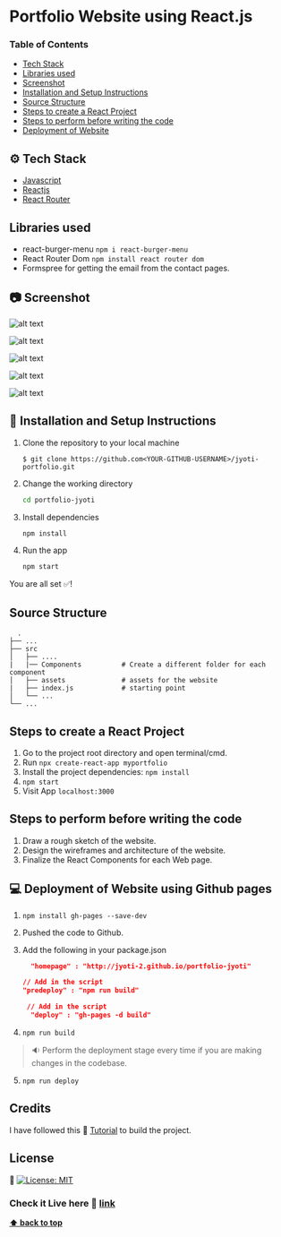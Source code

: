 # Portfolio Website using React.js

### Table of Contents

- [Tech Stack](#tech-stack)
- [Libraries used](#libraries-used)
- [Screenshot](#screenshot)
- [Installation and Setup Instructions](#installation-and-setup-instructions)
- [Source Structure](#source-structure)
- [Steps to create a React Project](#steps-to-create-a-react-project)
- [Steps to perform before writing the code](#steps-to-perform-before-writing-the-code)
- [Deployment of Website](#deployment-of-website-using-github-pages)

## ⚙️ Tech Stack

- [Javascript](https://www.javascript.com/)
- [Reactjs](https://reactjs.org/)
- [React Router](https://reactrouter.com/)

## Libraries used

- react-burger-menu `npm i react-burger-menu`
- React Router Dom `npm install react router dom`
- Formspree for getting the email from the contact pages.

## :camera: Screenshot

![alt text](https://user-images.githubusercontent.com/63103873/121711695-83fc9200-caf8-11eb-81a3-11e25075c141.png)

![alt text](https://user-images.githubusercontent.com/63103873/121773074-22d7cb80-cb97-11eb-9157-528e786c231f.png)

![alt text](https://user-images.githubusercontent.com/63103873/121773077-279c7f80-cb97-11eb-9f25-bb3e0b0f27ad.png)

![alt text](https://user-images.githubusercontent.com/63103873/121773134-7ba76400-cb97-11eb-891f-729de009725c.png)

![alt text](https://user-images.githubusercontent.com/63103873/121773076-253a2580-cb97-11eb-8595-8f097e2dea31.png)

## 🔨 Installation and Setup Instructions

1. Clone the repository to your local machine
   ```console
   $ git clone https://github.com<YOUR-GITHUB-USERNAME>/jyoti-portfolio.git
   ```
2. Change the working directory
   ```bash
   cd portfolio-jyoti
   ```
3. Install dependencies
   ```bash
   npm install
   ```
4. Run the app
   ```bash
   npm start
   ```

You are all set ✅!

## Source Structure

      .
    ├── ...
    ├── src
    │   ├── ....
    |   |── Components          # Create a different folder for each component
    │   ├── assets              # assets for the website
    |   ├── index.js            # starting point
    │   └── ...
    └── ...

## Steps to create a React Project

1. Go to the project root directory and open terminal/cmd.
2. Run `npx create-react-app myportfolio`
3. Install the project dependencies: `npm install`
4. `npm start`
5. Visit App `localhost:3000`

## Steps to perform before writing the code

1. Draw a rough sketch of the website.
2. Design the wireframes and architecture of the website.
3. Finalize the React Components for each Web page.

## :computer: Deployment of Website using Github pages

1. `npm install gh-pages --save-dev`
2. Pushed the code to Github.
3. Add the following in your package.json

   ```json
     "homepage" : "http://jyoti-2.github.io/portfolio-jyoti"
   ```

   ```json
   // Add in the script 
   "predeploy" : "npm run build"
   ```

   ```json
    // Add in the script 
     "deploy" : "gh-pages -d build"
   ```

4. `npm run build`

> :sound: Perform the deployment stage every time if you are making changes in the codebase.

5. `npm run deploy`

## Credits

I have followed this :link: [Tutorial](https://www.youtube.com/watch?v=bA4pO1Y4ujA&list=PLGyA74h_S9Nq-rRLG5pqEiaJ87H22S3BW) to build the project.

## License

:link: [![License: MIT](https://img.shields.io/badge/License-MIT-yellow.svg)](https://opensource.org/licenses/MIT)

### Check it Live here :link: [link](http://jyoti-2.github.io/portfolio-jyoti)

**[⬆ back to top](#table-of-contents)**
